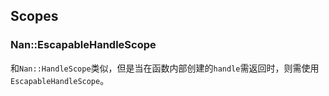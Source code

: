 ## Scopes
### Nan::EscapableHandleScope
和`Nan::HandleScope`类似，但是当在函数内部创建的`handle`需返回时，则需使用`EscapableHandleScope`。